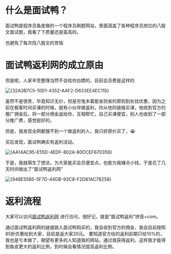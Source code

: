 # 什么是面试鸭？

面试鸭是程序员鱼皮做的一个程序员刷题网站，里面涵盖了各种程序员岗位的八股文面试题，我看了下质量还是蛮高的。

也避免了每次找八股文的苦恼



# 面试鸭返利网的成立原由
但是呢，人家辛苦整理当然不会给你白嫖的，目前会员费是这样的

![{32A3B7C5-10D1-4352-AAF2-D633EE4EC115}](https://github.com/user-attachments/assets/3a9a6299-4023-4ddb-b8ae-89f5866637d3)


虽然不是很贵，毕竟知识无价，但是穷鬼本着能省则省的原则到处找优惠，因为之前在极客时间买课的时候，就有小伙伴做返利，你从他的链接买课，他收到官方的推广佣金后，将一部分佣金返给你，互相帮忙，自己买课便宜，别人也收到了一部分推广费，感觉挺好的。

但是，我发现全网都搜不到一个做返利的人，我只好原价买了，😭

买后发现，面试鸭确实有返利活动。

![{AA14AC95-E55D-4EDF-802A-80DCEF670359}](https://github.com/user-attachments/assets/e8b5cf03-d695-456c-8d9d-eafb8ee1a216)



于是，我就萌生了想法，为大家能买会员便宜点，也能为我赚点小钱，于是花了几天时间做出了“面试鸭返利网”

![{948E55B5-5F7D-44DB-93C8-F2D61AC78258}](https://github.com/user-attachments/assets/a89e759a-f797-48b3-9566-ab77b2532c0e)

# 返利流程
大家可以访问[面试鸭返利网](https://www.mianshiyafanli.com) 进行访问，很好记，就是“面试鸭返利”拼音+com。

通过面试鸭返利网的链接跳入面试鸭购买的，我会收到官方的佣金，我会目前按照85折优惠给到大家，目前是返大家20元。 要知道官方给的返利前期只给10%的，我也是亏本做了，期望有更多的人知道我的网站，通过我获得返利，这样我才能得到鱼皮更大的返利比例，到时候会看情况提高返利比例。
